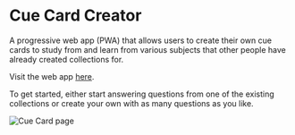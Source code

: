 # Cue Card Creator
A progressive web app (PWA) that allows users to create their own cue cards to study from and learn from various subjects that other people have already created collections for.

Visit the web app [here](https://www.cuecardcreator.com).

To get started, either start answering questions from one of the existing collections or create your own with as many questions as you like.

![Cue Card page](https://i.imgur.com/H4z9YSt.png)
